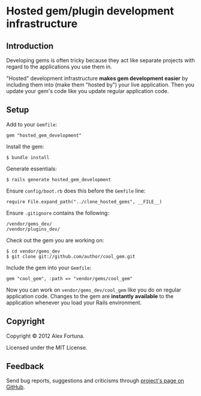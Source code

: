 
Hosted gem/plugin development infrastructure
============================================


Introduction
------------

Developing gems is often tricky because they act like separate projects with regard to the applications you use them in.

"Hosted" development infrastructure **makes gem development easier** by including them into (make them "hosted by") your live application.
Then you update your gem's code like you update regular application code.


Setup
-----

Add to your `Gemfile`:

~~~
gem "hosted_gem_development"
~~~

Install the gem:

~~~
$ bundle install
~~~

Generate essentials:

~~~
$ rails generate hosted_gem_development
~~~

Ensure `config/boot.rb` does this before the `Gemfile` line:

~~~
require File.expand_path("../clone_hosted_gems", __FILE__)
~~~

Ensure `.gitignore` contains the following:

~~~
/vendor/gems_dev/
/vendor/plugins_dev/
~~~

Check out the gem you are working on:

~~~
$ cd vendor/gems_dev
$ git clone git://github.com/author/cool_gem.git
~~~

Include the gem into your `Gemfile`:

~~~
gem "cool_gem", :path => "vendor/gems/cool_gem"
~~~


Now you can work on `vendor/gems_dev/cool_gem` like you do on regular
application code. Changes to the gem are **instantly available** to
the application whenever you load your Rails environment.


Copyright
---------

Copyright &copy; 2012 Alex Fortuna.

Licensed under the MIT License.


Feedback
--------

Send bug reports, suggestions and criticisms through [project's page on GitHub](http://github.com/dadooda/hosted_gem_development).
